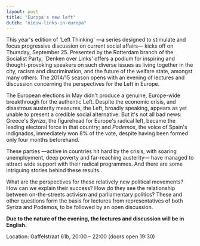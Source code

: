 ```yaml
---
layout: post
title: "Europa's new left"
dutch: "nieuw-links-in-europa"
---
```


This year's edition of 'Left Thinking' —a series designed to stimulate and
focus progressive discussion on current social affairs— kicks off on Thursday,
September 25. Presented by the Rotterdam branch of the Socialist Party, `Denken
over Links' offers a podium for inspiring and thought-provoking speakers on
such diverse issues as living together in the city, racism and discrimination,
and the future of the welfare state, amongst many others. The 2014/15 season
opens with an evening of lectures and discussion concerning the perspectives
for the Left in Europe.

The European elections in May didn't produce a genuine, Europe-wide
breakthrough for the authentic Left. Despite the economic crisis, and
disastrous austerity measures, the Left, broadly speaking, appears as yet
unable to present a credible social alternative. But it's not all bad news:
Greece's _Syriza_, the figurehead for Europe's radical left, became the
leading electoral force in that country; and _Podemos_, the voice of
Spain's indignados, immediately won 8% of the vote, despite having been formed
only four months beforehand.

These parties —active in countries hit hard by the crisis, with soaring unemployment, 
deep poverty and far-reaching austerity— have managed to attract wide support 
with their radical programmes. And there are some intriguing stories behind these 
results‥

What are the perspectives for these relatively new political movements? How can 
we explain their success? How do they see the relationship between on-the-streets 
activism and parliamentary politics? These and other questions form the basis for 
lectures from representatives of both Syriza and Podemos, to be followed by an 
open discussion.

**Due to the nature of the evening, the lectures and discussion will be in English.**

Location: Gaffelstraat 61b, 20:00 – 22:00 (doors open 19:30)
